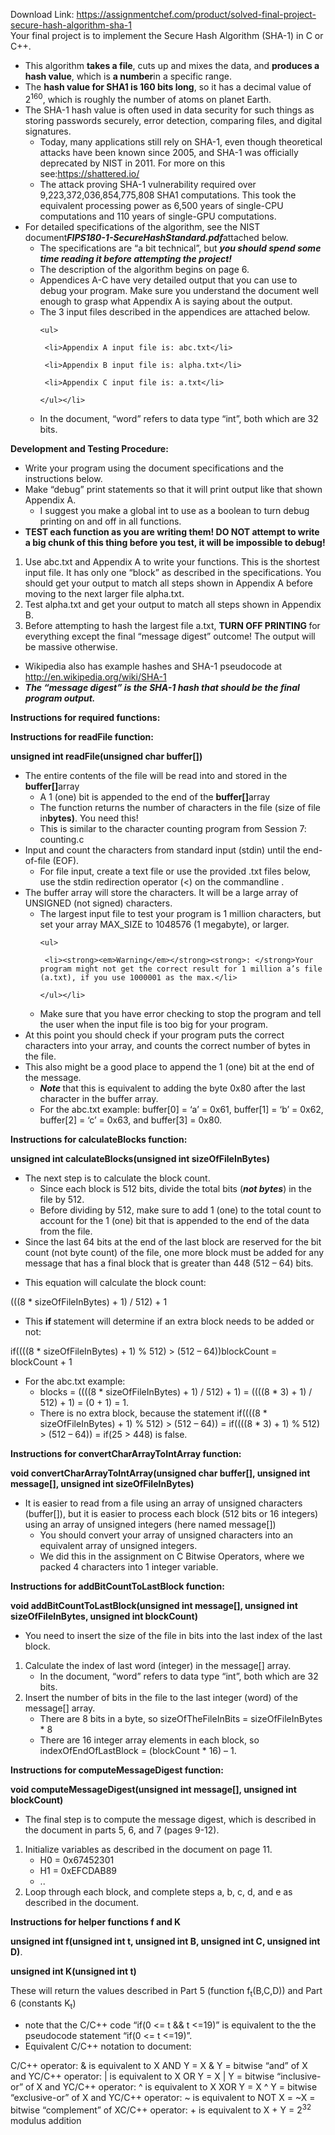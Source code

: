Download Link: https://assignmentchef.com/product/solved-final-project-secure-hash-algorithm-sha-1
<br>
Your final project is to implement the Secure Hash Algorithm (SHA-1) in C or C++.

<ul>

 <li>This algorithm <strong>takes a file</strong>, cuts up and mixes the data, and <strong>produces a hash value</strong>, which is <strong>a number</strong>in a specific range.</li>

 <li>The <strong>hash value for SHA1 is 160 bits long</strong>, so it has a decimal value of 2<sup>160</sup>, which is roughly the number of atoms on planet Earth.</li>

 <li>The SHA-1 hash value is often used in data security for such things as storing passwords securely, error detection, comparing files, and digital signatures.

  <ul>

   <li>Today, many applications still rely on SHA-1, even though theoretical attacks have been known since 2005, and SHA-1 was officially deprecated by NIST in 2011. For more on this see:<a href="https://shattered.io/">https://shattered.io/</a></li>

   <li>The attack proving SHA-1 vulnerability required over 9,223,372,036,854,775,808 SHA1 computations. This took the equivalent processing power as 6,500 years of single-CPU computations and 110 years of single-GPU computations.</li>

  </ul></li>

 <li>For detailed specifications of the algorithm, see the NIST document<strong><em>FIPS180-1-SecureHashStandard.pdf</em></strong>attached below.

  <ul>

   <li>The specifications are “a bit technical”, but <strong><em>you should spend some time reading it before attempting the project!</em></strong></li>

   <li>The description of the algorithm begins on page 6.</li>

   <li>Appendices A-C have very detailed output that you can use to debug your program. Make sure you understand the document well enough to grasp what Appendix A is saying about the output.</li>

   <li>The 3 input files described in the appendices are attached below.

    <ul>

     <li>Appendix A input file is: abc.txt</li>

     <li>Appendix B input file is: alpha.txt</li>

     <li>Appendix C input file is: a.txt</li>

    </ul></li>

   <li>In the document, “word” refers to data type “int”, both which are 32 bits.</li>

  </ul></li>

</ul>

<strong>Development and Testing Procedure:</strong>

<ul>

 <li>Write your program using the document specifications and the instructions below.</li>

 <li>Make “debug” print statements so that it will print output like that shown Appendix A.

  <ul>

   <li>I suggest you make a global int to use as a boolean to turn debug printing on and off in all functions.</li>

  </ul></li>

 <li><strong>TEST each function as you are writing them! </strong><strong>DO NOT attempt to write a big chunk of this thing before you test</strong><strong>, it will be impossible to debug!</strong></li>

</ul>

<ol>

 <li>Use abc.txt and Appendix A to write your functions. This is the shortest input file. It has only one “block” as described in the specifications. You should get your output to match all steps shown in Appendix A before moving to the next larger file alpha.txt.</li>

 <li>Test alpha.txt and get your output to match all steps shown in Appendix B.</li>

 <li>Before attempting to hash the largest file a.txt,  <strong>TURN OFF PRINTING </strong>for everything except the final “message digest” outcome! The output will be massive otherwise.</li>

</ol>

<ul>

 <li>Wikipedia also has example hashes and SHA-1 pseudocode at <a href="https://en.wikipedia.org/wiki/SHA-1">http://en.wikipedia.org/wiki/SHA-1</a></li>

 <li><strong><em>The “message digest” is the SHA-1 hash that should be the final program output.</em></strong></li>

</ul>

<strong> </strong>

<strong>Instructions for required functions:</strong>

<strong>Instructions for readFile function:</strong>

<strong>unsigned int readFile(unsigned char buffer[])</strong>

<ul>

 <li>The entire contents of the file will be read into and stored in the <strong>buffer[]</strong>array

  <ul>

   <li>A 1 (one) bit is appended to the end of the <strong>buffer[]</strong>array</li>

   <li>The function returns the number of characters in the file (size of file in<strong>bytes)</strong>. You need this!</li>

   <li>This is similar to the character counting program from Session 7: counting.c</li>

  </ul></li>

 <li>Input and count the characters from standard input (stdin) until the end-of-file (EOF).

  <ul>

   <li>For file input, create a text file or use the provided .txt files below, use the stdin redirection operator (&lt;) on the commandline .</li>

  </ul></li>

 <li>The buffer array will store the characters. It will be a large array of UNSIGNED (not signed) characters.

  <ul>

   <li>The largest input file to test your program is 1 million characters, but set your array MAX_SIZE to 1048576 (1 megabyte), or larger.

    <ul>

     <li><strong><em>Warning</em></strong><strong>: </strong>Your program might not get the correct result for 1 million a’s file (a.txt), if you use 1000001 as the max.</li>

    </ul></li>

   <li>Make sure that you have error checking to stop the program and tell the user when the input file is too big for your program.</li>

  </ul></li>

 <li>At this point you should check if your program puts the correct characters into your array, and counts the correct number of bytes in the file.</li>

 <li>This also might be a good place to append the 1 (one) bit at the end of the message.

  <ul>

   <li><strong><em>Note </em></strong>that this is equivalent to adding the byte 0x80 after the last character in the buffer array.</li>

   <li>For the abc.txt example: buffer[0] = ‘a’ = 0x61, buffer[1] = ‘b’ = 0x62, buffer[2] = ‘c’ = 0x63, and buffer[3] = 0x80.</li>

  </ul></li>

</ul>

<strong> Instructions for calculateBlocks function:</strong>

<strong>unsigned int calculateBlocks(unsigned int sizeOfFileInBytes)</strong>

<ul>

 <li>The next step is to calculate the block count.

  <ul>

   <li>Since each block is 512 bits, divide the total bits (<strong><em>not bytes</em></strong>) in the file by 512.</li>

   <li>Before dividing by 512,  make sure to add 1 (one) to the total count to account for the 1 (one) bit that is appended to the end of the data from the file.</li>

  </ul></li>

 <li>Since the last 64 bits at the end of the last block are reserved for the bit count (not byte count) of the file, one more block must be added for any message that has a final block that is greater than 448 (512 – 64) bits.</li>

</ul>




<ul>

 <li>This equation will calculate the block count:</li>

</ul>

(((8 * sizeOfFileInBytes) + 1) / 512) + 1

<ul>

 <li>This <strong>if </strong>statement will determine if an extra block needs to be added or not:</li>

</ul>

if((((8 * sizeOfFileInBytes) + 1) % 512) &gt; (512 – 64))blockCount = blockCount + 1




<ul>

 <li>For the abc.txt example:

  <ul>

   <li>blocks = ((((8 * sizeOfFileInBytes) + 1) / 512) + 1) = ((((8 * 3) + 1) / 512) + 1) = (0 + 1) = 1.</li>

   <li>There is no extra block, because the statement if((((8 * sizeOfFileInBytes) + 1) % 512) &gt; (512 – 64)) = if((((8 * 3) + 1) % 512) &gt; (512 – 64)) = if(25 &gt; 448) is false.</li>

  </ul></li>

</ul>

<strong>Instructions for convertCharArrayToIntArray</strong><strong> </strong><strong>function:</strong>

<strong>void convertCharArrayToIntArray(unsigned char buffer[], unsigned int message[], unsigned int sizeOfFileInBytes)</strong>

<ul>

 <li>It is easier to read from a file using an array of unsigned characters (buffer[]), but it is easier to process each block (512 bits or 16 integers) using an array of unsigned integers (here named message[])

  <ul>

   <li>You should convert your array of unsigned characters into an equivalent array of unsigned integers.</li>

   <li>We did this in the assignment on C Bitwise Operators, where we packed 4 characters into 1 integer variable.</li>

  </ul></li>

</ul>

<strong>Instructions for addBitCountToLastBlock function:</strong>

<strong>void addBitCountToLastBlock(unsigned int message[], unsigned int sizeOfFileInBytes, unsigned int blockCount)</strong>

<ul>

 <li>You need to insert the size of the file in bits into the last index of the last block.</li>

</ul>

<ol>

 <li>Calculate the index of last word (integer) in the message[] array.

  <ul>

   <li>In the document, “word” refers to data type “int”, both which are 32 bits.</li>

  </ul></li>

 <li>Insert the number of bits in the file to the last integer (word) of the message[] array.

  <ul>

   <li>There are 8 bits in a byte, so sizeOfTheFileInBits = sizeOfFileInBytes * 8</li>

   <li>There are 16 integer array elements in each block, so indexOfEndOfLastBlock = (blockCount * 16) – 1.</li>

  </ul></li>

</ol>

<strong>Instructions for computeMessageDigest function:</strong>

<strong>void computeMessageDigest(unsigned int message[], unsigned int blockCount)</strong>

<ul>

 <li>The final step is to compute the message digest, which is described in the document in parts 5, 6, and 7 (pages 9-12).</li>

</ul>

<ol>

 <li>Initialize variables as described in the document on page 11.

  <ul>

   <li>H0 = 0x67452301</li>

   <li>H1 = 0xEFCDAB89</li>

   <li>..</li>

  </ul></li>

 <li>Loop through each block, and complete steps a, b, c, d, and e as described in the document.</li>

</ol>

<strong> </strong>

<strong>Instructions for helper functions f and K</strong>

<strong>unsigned int f(unsigned int t, unsigned int B, unsigned int C, unsigned int D)</strong>.

<strong>unsigned int K(unsigned int t)</strong>




These will return the values described in Part 5 (function f<sub>t</sub>(B,C,D)) and Part 6 (constants K<sub>t</sub>)

<ul>

 <li>note that the C/C++ code “if(0 &lt;= t &amp;&amp; t &lt;=19)” is equivalent to the the pseudocode statement “if(0 &lt;= t &lt;=19)”.</li>

 <li>Equivalent C/C++ notation to document:</li>

</ul>

C/C++ operator: &amp;  is equivalent to X AND Y = X &amp; Y = bitwise “and” of X and YC/C++ operator: | is equivalent to  X OR Y = X | Y = bitwise “inclusive-or” of X and YC/C++ operator: ^ is equivalent to X XOR Y = X ^ Y = bitwise “exclusive-or” of X and YC/C++ operator: ~ is equivalent to NOT X = ~X = bitwise “complement” of XC/C++ operator: + is equivalent to X + Y = 2<sup>32</sup> modulus addition


